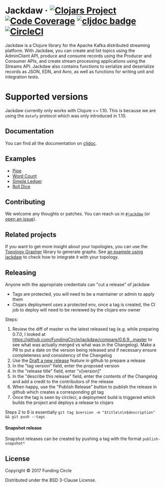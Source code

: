 

# Jackdaw &middot; [![Clojars Project](https://img.shields.io/clojars/v/fundingcircle/jackdaw.svg)](https://clojars.org/fundingcircle/jackdaw) [![Code Coverage](https://codecov.io/gh/FundingCircle/jackdaw/branch/master/graph/badge.svg)](https://codecov.io/gh/FundingCircle/jackdaw) [![cljdoc badge](https://cljdoc.org/badge/fundingcircle/jackdaw)](https://cljdoc.org/d/fundingcircle/jackdaw/CURRENT) [![CircleCI](https://circleci.com/gh/FundingCircle/jackdaw.svg?style=shield)](https://circleci.com/gh/FundingCircle/jackdaw)

Jackdaw is a Clojure library for the Apache Kafka distributed streaming platform. With Jackdaw, you can create and list topics using the AdminClient API, produce and consume records using the Producer and Consumer APIs, and create stream processing applications using the Streams API. Jackdaw also contains functions to serialize and deserialize records as JSON, EDN, and Avro, as well as functions for writing unit and integration tests.

# Supported versions

Jackdaw currently only works with Clojure >= 1.10.
This is because we are using the `datafy` protocol which was only introduced in 1.10.

## Documentation

You can find all the documentation on [cljdoc](https://cljdoc.org/d/fundingcircle/jackdaw).

## Examples

- [Pipe](https://github.com/FundingCircle/jackdaw/tree/master/examples/pipe)
- [Word Count](https://github.com/FundingCircle/jackdaw/tree/master/examples/word-count)
- [Simple Ledger](https://github.com/FundingCircle/jackdaw/tree/master/examples/simple-ledger)
- [Roll Dice](https://github.com/FundingCircle/jackdaw/tree/master/examples/rolldice)

## Contributing

We welcome any thoughts or patches. You can reach us in [`#jackdaw`](https://clojurians.slack.com/messages/CEA3C7UG0/) (or [open an issue](https://github.com/fundingcircle/jackdaw/issues)).

## Related projects

If you want to get more insight about your topologies, you can use the
[Topology Grapher](https://github.com/FundingCircle/topology-grapher) library to generate graphs.
See [an example using jackdaw](https://github.com/FundingCircle/topology-grapher/blob/master/sample_project/src/jackdaw_topology.clj) to check how to integrate it with your topology.

## Releasing

Anyone with the appropriate credentials can "cut a release" of jackdaw
* Tags are protected, you will need to be a maintainer or admin to apply them
* Clojars deployment uses a protected env, once a tag is created, the CI job to deploy will need to be reviewed by the clojars env owner


Steps:
 1. Review the diff of master vs the latest released tag (e.g. while preparing 0.7.0, I looked at https://github.com/FundingCircle/jackdaw/compare/0.6.9...master to see what was actually merged vs what was in the Changelog). Make a PR to put a date on the version being released and if necessary ensure completeness and consistency of the Changelog
 2. Use the [Draft a new release](https://github.com/FundingCircle/jackdaw/releases/new) feature in github to prepare a release
 3. In the "tag version" field, enter the proposed version
 4. In the "release title" field, enter "v[version]"
 5. In the "describe this release" field, enter the contents of the Changelog and add a credit to the contributors of the release
 6. When happy, use the "Publish Release" button to publish the release in github which creates a corresponding git tag
 7. Once the tag is seen by circleci, a deployment build is triggered which builds the project and deploys a release to clojars

Steps 2 to 6 is essentially `git tag $version -m "$title\n\n$description" && git push --tags`

#### Snapshot release

Snapshot releases can be created by pushing a tag with the format `publish-snapshot*`

## License

Copyright © 2017 Funding Circle

Distributed under the BSD 3-Clause License.
 
